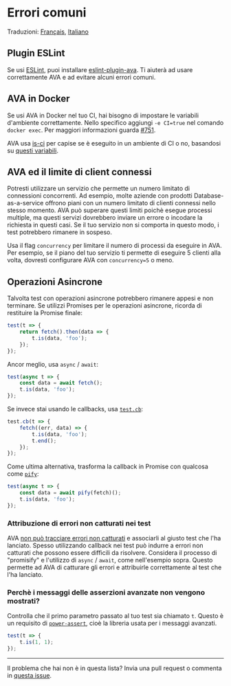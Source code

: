 # Errori comuni

Traduzioni: [Français](https://github.com/avajs/ava-docs/blob/master/fr_FR/docs/common-pitfalls.md),
[Italiano](https://github.com/avajs/ava-docs/blob/master/it_IT/docs/common-pitfalls.md)

## Plugin ESLint

Se usi [ESLint](http://eslint.org/), puoi installare [eslint-plugin-ava](https://github.com/avajs/eslint-plugin-ava). Ti aiuterà ad usare correttamente AVA e ad evitare alcuni errori comuni.

## AVA in Docker

Se usi AVA in Docker nel tuo CI, hai bisogno di impostare le variabili d'ambiente correttamente. Nello specifico aggiungi `-e CI=true` nel comando `docker exec`. Per maggiori informazioni guarda [#751](https://github.com/avajs/ava/issues/751).

AVA usa [is-ci](https://github.com/watson/is-ci) per capise se è eseguito in un ambiente di CI o no, basandosi su [questi variabili](https://github.com/watson/is-ci/blob/master/index.js).

## AVA ed il limite di client connessi

Potresti utilizzare un servizio che permette un numero limitato di connessioni concorrenti. Ad esempio, molte aziende con prodotti Database-as-a-service offrono piani con un numero limitato di clienti connessi nello stesso momento. AVA può superare questi limiti poichè esegue processi multiple, ma questi servizi dovrebbero inviare un errore o incodare la richiesta in questi casi. Se il tuo servizio non si comporta in questo modo, i test potrebbero rimanere in sospeso.

Usa il flag `concurrency` per limitare il numero di processi da eseguire in AVA. Per esempio, se il piano del tuo servizio ti permette di eseguire 5 clienti alla volta, dovresti configurare AVA con `concurrency=5` o meno.

## Operazioni Asincrone

Talvolta test con operazioni asincrone potrebbero rimanere appesi e non terminare. Se utilizzi Promises per le operazioni asincrone, ricorda di restituire la Promise finale:


```js
test(t => {
	return fetch().then(data => {
		t.is(data, 'foo');
	});
});
```

Ancor meglio, usa `async` / `await`:

```js
test(async t => {
	const data = await fetch();
	t.is(data, 'foo');
});
```

Se invece stai usando le callbacks, usa [`test.cb`](https://github.com/avajs/ava#callback-support):

```js
test.cb(t => {
	fetch((err, data) => {
		t.is(data, 'foo');
		t.end();
	});
});
```

Come ultima alternativa, trasforma la callback in Promise con qualcosa come [`pify`](https://github.com/sindresorhus/pify):

```js
test(async t => {
	const data = await pify(fetch)();
	t.is(data, 'foo');
});
```

### Attribuzione di errori non catturati nei test

AVA [non può tracciare errori non catturati](https://github.com/avajs/ava/issues/214) e associarli al giusto test che l'ha lanciato. Spesso utilizzando callback nei test può indurre a errori non catturati che possono essere difficili da risolvere. Considera il processo di "promisify" e l'utilizzo di `async` / `await`, come nell'esempio sopra. Questo permette ad AVA di catturare gli errori e attribuirle correttamente al test che l'ha lanciato.

### Perchè i messaggi delle asserzioni avanzate non vengono mostrati?

Controlla che il primo parametro passato al tuo test sia chiamato `t`. Questo è un requisito di [`power-assert`](https://github.com/power-assert-js/power-assert), cioè la libreria usata per i messaggi avanzati.

```js
test(t => {
	t.is(1, 1);
});
```

---

Il problema che hai non è in questa lista? Invia una pull request o commenta in [questa issue](https://github.com/avajs/ava/issues/404). 
